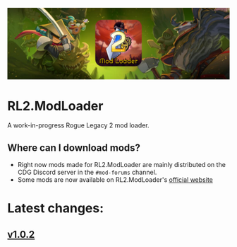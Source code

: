 ![Mod Loader Icon](https://raw.githubusercontent.com/RL2-API/RL2.ModLoader/main/Assets/ModLoaderSocialPreview-1600x516.png)
# RL2.ModLoader
A work-in-progress Rogue Legacy 2 mod loader.

## Where can I download mods?
- Right now mods made for RL2.ModLoader are mainly distributed on the CDG Discord server in the `#mod-forums` channel.
- Some mods are now available on RL2.ModLoader's [official website](https://tacoconkvass.github.io/RL2.ModLoader/mods)

# Latest changes:
## [v1.0.2](https://github.com/RL2-API/RL2.ModLoader/blob/main/CHANGELOG.md)
